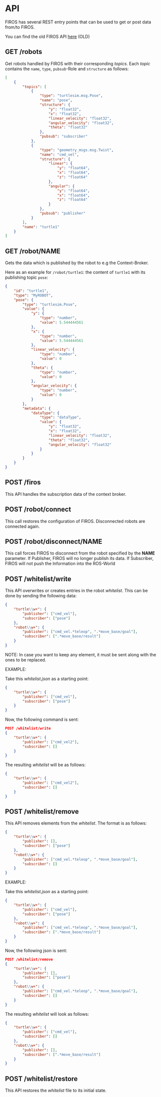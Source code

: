 # API

FIROS has several REST entry points that can be used to get or post data from/to FIROS.

You can find the old FIROS API [here](https://firos.docs.apiary.io/) (OLD)

## GET /robots

Get robots handled by FIROS with their corresponding _topics_. Each _topic_ contains the `name`, `type`, `pubsub`-Role
and `structure` as follows:

```json
[
    {
        "topics": [
            {
                "type": "turtlesim.msg.Pose",
                "name": "pose",
                "structure": {
                    "y": "float32",
                    "x": "float32",
                    "linear_velocity": "float32",
                    "angular_velocity": "float32",
                    "theta": "float32"
                },
                "pubsub": "subscriber"
            },
            {
                "type": "geometry_msgs.msg.Twist",
                "name": "cmd_vel",
                "structure": {
                    "linear": {
                        "y": "float64",
                        "x": "float64",
                        "z": "float64"
                    },
                    "angular": {
                        "y": "float64",
                        "x": "float64",
                        "z": "float64"
                    }
                },
                "pubsub": "publisher"
            }
        ],
        "name": "turtle1"
    }
]
```

## GET /robot/NAME

Gets the data which is published by the robot to e.g the Context-Broker.

Here as an example for `/robot/turtle1`: the content of `turtle1` with its publishing topic `pose`:

```json
{
    "id": "turtle1",
    "type": "MyROBOT",
    "pose": {
        "type": "turtlesim.Pose",
        "value": {
            "y": {
                "type": "number",
                "value": 5.544444561
            },
            "x": {
                "type": "number",
                "value": 5.544444561
            },
            "linear_velocity": {
                "type": "number",
                "value": 0
            },
            "theta": {
                "type": "number",
                "value": 0
            },
            "angular_velocity": {
                "type": "number",
                "value": 0
            }
        },
        "metadata": {
            "dataType": {
                "type": "dataType",
                "value": {
                    "y": "float32",
                    "x": "float32",
                    "linear_velocity": "float32",
                    "theta": "float32",
                    "angular_velocity": "float32"
                }
            }
        }
    }
}
```

## POST /firos

This API handles the subscription data of the context broker.

## POST /robot/connect

This call restores the configuration of FIROS. Disconnected robots are connected again.

## POST /robot/disconnect/NAME

This call forces FIROS to disconnect from the robot specified by the **NAME** parameter. If Publisher, FIROS will no
longer publish its data. If Subscriber, FIROS will not push the Information into the ROS-World

## POST /whitelist/write

This API overwrites or creates entries in the robot _whitelist_. This can be done by sending the following data:

```json
{
    "turtle\\w+": {
        "publisher": ["cmd_vel"],
        "subscriber": ["pose"]
    },
    "robot\\w+": {
        "publisher": ["cmd_vel.*teleop", ".*move_base/goal"],
        "subscriber": [".*move_base/result"]
    }
}
```

NOTE: In case you want to keep any element, it must be sent along with the ones to be replaced.

EXAMPLE:

Take this _whitelist.json_ as a starting point:

```json
{
    "turtle\\w+": {
        "publisher": ["cmd_vel"],
        "subscriber": ["pose"]
    }
}
```

Now, the following command is sent:

```json
POST /whitelist/write
{
    "turtle\\w+": {
        "publisher": ["cmd_vel2"],
        "subscriber": []
    }
}
```

The resulting _whitelist_ will be as follows:

```json
{
    "turtle\\w+": {
        "publisher": ["cmd_vel2"],
        "subscriber": []
    }
}
```

## POST /whitelist/remove

This API removes elements from the _whitelist_. The format is as follows:

```json
{
    "turtle\\w+": {
        "publisher": [],
        "subscriber": ["pose"]
    },
    "robot\\w+": {
        "publisher": ["cmd_vel.*teleop", ".*move_base/goal"],
        "subscriber": []
    }
}
```

EXAMPLE:

Take this _whitelist.json_ as a starting point:

```json
{
    "turtle\\w+": {
        "publisher": ["cmd_vel"],
        "subscriber": ["pose"]
    },
    "robot\\w+": {
        "publisher": ["cmd_vel.*teleop", ".*move_base/goal"],
        "subscriber": [".*move_base/result"]
    }
}
```

Now, the following json is sent:

```json
POST /whitelist/remove
{
    "turtle\\w+": {
        "publisher": [],
        "subscriber": ["pose"]
    },
    "robot\\w+": {
        "publisher": ["cmd_vel.*teleop", ".*move_base/goal"],
        "subscriber": []
    }
}
```

The resulting _whitelist_ will look as follows:

```json
{
    "turtle\\w+": {
        "publisher": ["cmd_vel"],
        "subscriber": []
    },
    "robot\\w+": {
        "publisher": [],
        "subscriber": [".*move_base/result"]
    }
}
```

## POST /whitelist/restore

This API restores the _whitelist_ file to its initial state.
